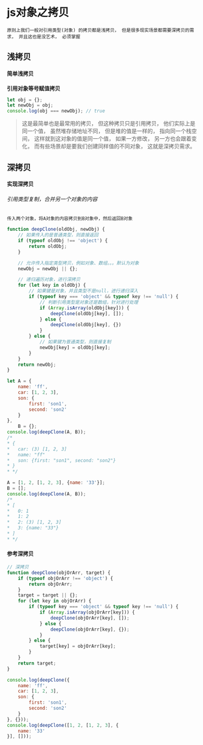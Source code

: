 # js对象之拷贝

	原则上我们一般对引用类型(对象) 的拷贝都是浅拷贝， 但是很多现实场景都需要深拷贝的需求， 并且这也是没艺术， 必须掌握

## 浅拷贝

#### 简单浅拷贝

**引用对象等号赋值拷贝**

```js
let obj = {};
let newObj = obj;
console.log(obj === newObj); // true
```

> 这是最简单也是最常用的拷贝， 但这种拷贝只是引用拷贝， 他们实际上是同一个值， 虽然堆存储地址不同， 但是堆的值是一样的， 指向同一个栈空间， 这样就到这对象的值是同一个值， 如果一方修改， 另一方也会跟着变化， 而有些场景却是要我们创建同样值的不同对象， 这就是深拷贝需求。 

## 深拷贝

#### 实现深拷贝

###### 引用类型复制，合并另一个对象的内容

	传入两个对象，将A对象的内容拷贝到B对象中，然后返回B对象

```js
function deepClone(oldObj, newObj) {
	// 如果传入的是普通类型，则直接返回
	if (typeof oldObj !== 'object') {
		return oldObj;
	}

	// 允许传入指定类型拷贝，例如对象、数组。。。默认为对象
	newObj = newObj || {};

	// 递归遍历对象，进行深拷贝
	for (let key in oldObj) {
		// 如果键是对象，并且类型不是null，进行递归深入
		if (typeof key === 'object' && typeof key !== 'null') {
			// 判断引用类型是对象还是数组，针对进行处理
			if (Array.isArray(oldObj[key])) {
				deepClone(oldObj[key], []);
			} else {
				deepClone(oldObj[key], {})
			}
		} else {
			// 如果键为普通类型，则直接复制
			newObj[key] = oldObj[key];
		}
	}
	return newObj;
}

let A = {
	name: 'ff',
	car: [1, 2, 3],
	son: {
		first: 'son1',
		second: 'son2'
	}
},
	B = {};
console.log(deepClone(A, B));
/*
* {
* 	car: (3) [1, 2, 3]
* 	name: "ff"
* 	son: {first: "son1", second: "son2"}
* }
* */

A = [1, 2, [1, 2, 3], {name: '33'}];
B = [];
console.log(deepClone(A, B));
/*
* [
* 	0: 1
* 	1: 2
* 	2: (3) [1, 2, 3]
* 	3: {name: "33"}
* ]
* */
```

#### 参考深拷贝

```js
// 深拷贝
function deepClone(objOrArr, target) {
    if (typeof objOrArr !== 'object') {
        return objOrArr;
    }
    target = target || {};
    for (let key in objOrArr) {
        if (typeof key === 'object' && typeof key !== 'null') {
            if (Array.isArray(objOrArr[key])) {
                deepClone(objOrArr[key], []);
            } else {
                deepClone(objOrArr[key], {});
            }
        } else {
            target[key] = objOrArr[key];
        }
    }
    return target;
}

console.log(deepClone({
    name: 'ff',
    car: [1, 2, 3],
    son: {
        first: 'son1',
        second: 'son2'
    }
}, {}));
console.log(deepClone([1, 2, [1, 2, 3], {
    name: '33'
}], []));
```
